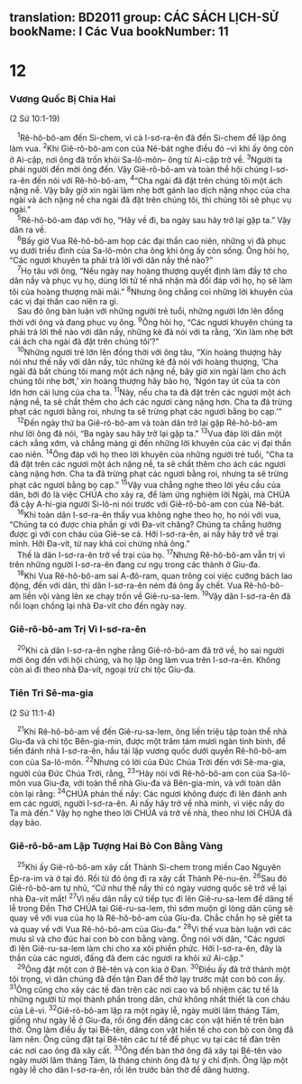 translation: BD2011
group: CÁC SÁCH LỊCH-SỬ
bookName: I Các Vua 
bookNumber: 11
-------

<div class="title"><h1>12</h1><h3>Vương Quốc Bị Chia Hai</h3><p>(2 Sử 10:1-19)</p></div>
<span class="verse 1vua_12_1"> <sup>1</sup>Rê-hô-bô-am đến Si-chem, vì cả I-sơ-ra-ên đã đến Si-chem để lập ông làm vua. </span>
<span class="verse 1vua_12_2"><sup>2</sup>Khi Giê-rô-bô-am con của Nê-bát nghe điều đó –vì khi ấy ông còn ở Ai-cập, nơi ông đã trốn khỏi Sa-lô-môn– ông từ Ai-cập trở về. </span>
<span class="verse 1vua_12_3"><sup>3</sup>Người ta phái người đến mời ông đến. Vậy Giê-rô-bô-am và toàn thể hội chúng I-sơ-ra-ên đến nói với Rê-hô-bô-am, </span>
<span class="verse 1vua_12_4"><sup>4</sup>“Cha ngài đã đặt trên chúng tôi một ách nặng nề. Vậy bây giờ xin ngài làm nhẹ bớt gánh lao dịch nặng nhọc của cha ngài và ách nặng nề cha ngài đã đặt trên chúng tôi, thì chúng tôi sẽ phục vụ ngài.”<br/></span>
<span class="verse 1vua_12_5"> <sup>5</sup>Rê-hô-bô-am đáp với họ, “Hãy về đi, ba ngày sau hãy trở lại gặp ta.” Vậy dân ra về.<br/></span>
<span class="verse 1vua_12_6"> <sup>6</sup>Bấy giờ Vua Rê-hô-bô-am họp các đại thần cao niên, những vị đã phục vụ dưới triều đình của Sa-lô-môn cha ông khi ông ấy còn sống. Ông hỏi họ, “Các ngươi khuyên ta phải trả lời với dân nầy thế nào?”<br/></span>
<span class="verse 1vua_12_7"> <sup>7</sup>Họ tâu với ông, “Nếu ngày nay hoàng thượng quyết định làm đầy tớ cho dân nầy và phục vụ họ, dùng lời tử tế nhã nhặn mà đối đáp với họ, họ sẽ làm tôi của hoàng thượng mãi mãi.” </span>
<span class="verse 1vua_12_8"><sup>8</sup>Nhưng ông chẳng coi những lời khuyên của các vị đại thần cao niên ra gì.<br/> Sau đó ông bàn luận với những người trẻ tuổi, những người lớn lên đồng thời với ông và đang phục vụ ông. </span>
<span class="verse 1vua_12_9"><sup>9</sup>Ông hỏi họ, “Các ngươi khuyên chúng ta phải trả lời thế nào với dân nầy, những kẻ đã nói với ta rằng, ‘Xin làm nhẹ bớt cái ách cha ngài đã đặt trên chúng tôi’?”<br/></span>
<span class="verse 1vua_12_10"> <sup>10</sup>Những người trẻ lớn lên đồng thời với ông tâu, “Xin hoàng thượng hãy nói như thế nầy với dân nầy, tức những kẻ đã nói với hoàng thượng, ‘Cha ngài đã bắt chúng tôi mang một ách nặng nề, bây giờ xin ngài làm cho ách chúng tôi nhẹ bớt,’ xin hoàng thượng hãy bảo họ, ‘Ngón tay út của ta còn lớn hơn cái lưng của cha ta. </span>
<span class="verse 1vua_12_11"><sup>11</sup>Này, nếu cha ta đã đặt trên các ngươi một ách nặng nề, ta sẽ chất thêm cho ách các ngươi càng nặng hơn. Cha ta đã trừng phạt các ngươi bằng roi, nhưng ta sẽ trừng phạt các ngươi bằng bọ cạp.’”<br/></span>
<span class="verse 1vua_12_12"> <sup>12</sup>Đến ngày thứ ba Giê-rô-bô-am và toàn dân trở lại gặp Rê-hô-bô-am như lời ông đã nói, “Ba ngày sau hãy trở lại gặp ta.” </span>
<span class="verse 1vua_12_13"><sup>13</sup>Vua đáp lời dân một cách xẳng xớm, và chẳng màng gì đến những lời khuyên của các vị đại thần cao niên. </span>
<span class="verse 1vua_12_14"><sup>14</sup>Ông đáp với họ theo lời khuyên của những người trẻ tuổi, “Cha ta đã đặt trên các ngươi một ách nặng nề, ta sẽ chất thêm cho ách các ngươi càng nặng hơn. Cha ta đã trừng phạt các ngươi bằng roi, nhưng ta sẽ trừng phạt các ngươi bằng bọ cạp.” </span>
<span class="verse 1vua_12_15"><sup>15</sup>Vậy vua chẳng nghe theo lời yêu cầu của dân, bởi đó là việc CHÚA cho xảy ra, để làm ứng nghiệm lời Ngài, mà CHÚA đã cậy A-hi-gia người Si-lô-ni nói trước với Giê-rô-bô-am con của Nê-bát.<br/></span>
<span class="verse 1vua_12_16"> <sup>16</sup>Khi toàn dân I-sơ-ra-ên thấy vua không nghe theo họ, họ nói với vua, “Chúng ta có được chia phần gì với Ða-vít chăng? Chúng ta chẳng hưởng được gì với con cháu của Giê-se cả. Hỡi I-sơ-ra-ên, ai nấy hãy trở về trại mình. Hỡi Ða-vít, từ nay khá coi chừng nhà ông.”<br/> Thế là dân I-sơ-ra-ên trở về trại của họ. </span>
<span class="verse 1vua_12_17"><sup>17</sup>Nhưng Rê-hô-bô-am vẫn trị vì trên những người I-sơ-ra-ên đang cư ngụ trong các thành ở Giu-đa.<br/></span>
<span class="verse 1vua_12_18"> <sup>18</sup>Khi Vua Rê-hô-bô-am sai A-đô-ram, quan trông coi việc cưỡng bách lao động, đến với dân, thì dân I-sơ-ra-ên ném đá ông ấy chết. Vua Rê-hô-bô-am liền vội vàng lên xe chạy trốn về Giê-ru-sa-lem. </span>
<span class="verse 1vua_12_19"><sup>19</sup>Vậy dân I-sơ-ra-ên đã nổi loạn chống lại nhà Ða-vít cho đến ngày nay.<br/></span>
<div class="title"><h3>Giê-rô-bô-am Trị Vì I-sơ-ra-ên</h3></div>
<span class="verse 1vua_12_20"> <sup>20</sup>Khi cả dân I-sơ-ra-ên nghe rằng Giê-rô-bô-am đã trở về, họ sai người mời ông đến với hội chúng, và họ lập ông làm vua trên I-sơ-ra-ên. Không còn ai đi theo nhà Ða-vít, ngoại trừ chi tộc Giu-đa.<br/></span>
<div class="title"><h3>Tiên Tri Sê-ma-gia</h3><p>(2 Sử 11:1-4)</p></div>
<span class="verse 1vua_12_21"> <sup>21</sup>Khi Rê-hô-bô-am về đến Giê-ru-sa-lem, ông liền triệu tập toàn thể nhà Giu-đa và chi tộc Bên-gia-min, được một trăm tám mươi ngàn tinh binh, để tiến đánh nhà I-sơ-ra-ên, hầu tái lập vương quốc dưới quyền Rê-hô-bô-am con của Sa-lô-môn. </span>
<span class="verse 1vua_12_22"><sup>22</sup>Nhưng có lời của Ðức Chúa Trời đến với Sê-ma-gia, người của Ðức Chúa Trời, rằng, </span>
<span class="verse 1vua_12_23"><sup>23</sup>“Hãy nói với Rê-hô-bô-am con của Sa-lô-môn vua Giu-đa, với toàn thể nhà Giu-đa và Bên-gia-min, và với toàn dân còn lại rằng: </span>
<span class="verse 1vua_12_24"><sup>24</sup>CHÚA phán thế nầy: Các ngươi không được đi lên đánh anh em các ngươi, người I-sơ-ra-ên. Ai nấy hãy trở về nhà mình, vì việc nầy do Ta mà đến.” Vậy họ nghe theo lời CHÚA và trở về nhà, theo như lời CHÚA đã dạy bảo.<br/></span>
<div class="title"><h3>Giê-rô-bô-am Lập Tượng Hai Bò Con Bằng Vàng</h3></div>
<span class="verse 1vua_12_25"> <sup>25</sup>Khi ấy Giê-rô-bô-am xây cất Thành Si-chem trong miền Cao Nguyên Ép-ra-im và ở tại đó. Rồi từ đó ông đi ra xây cất Thành Pê-nu-ên. </span>
<span class="verse 1vua_12_26"><sup>26</sup>Sau đó Giê-rô-bô-am tự nhủ, “Cứ như thế nầy thì có ngày vương quốc sẽ trở về lại nhà Ða-vít mất! </span>
<span class="verse 1vua_12_27"><sup>27</sup>Vì nếu dân nầy cứ tiếp tục đi lên Giê-ru-sa-lem để dâng tế lễ trong Ðền Thờ CHÚA tại Giê-ru-sa-lem, thì sớm muộn gì lòng dân cũng sẽ quay về với vua của họ là Rê-hô-bô-am của Giu-đa. Chắc chắn họ sẽ giết ta và quay về với Vua Rê-hô-bô-am của Giu-đa.” </span>
<span class="verse 1vua_12_28"><sup>28</sup>Vì thế vua bàn luận với các mưu sĩ và cho đúc hai con bò con bằng vàng. Ông nói với dân, “Các ngươi đi lên Giê-ru-sa-lem làm chi cho xa xôi phiền phức. Hỡi I-sơ-ra-ên, đây là thần của các ngươi, đấng đã đem các ngươi ra khỏi xứ Ai-cập.”<br/></span>
<span class="verse 1vua_12_29"> <sup>29</sup>Ông đặt một con ở Bê-tên và con kia ở Ðan. </span>
<span class="verse 1vua_12_30"><sup>30</sup>Ðiều ấy đã trở thành một tội trọng, vì dân chúng đã đến tận Ðan để thờ lạy trước mặt con bò con ấy. </span>
<span class="verse 1vua_12_31"><sup>31</sup>Ông cũng cho xây các tế đàn trên các nơi cao và bổ nhiệm các tư tế là những người từ mọi thành phần trong dân, chứ không nhất thiết là con cháu của Lê-vi. </span>
<span class="verse 1vua_12_32"><sup>32</sup>Giê-rô-bô-am lập ra một ngày lễ, ngày mười lăm tháng Tám, giống như ngày lễ ở Giu-đa, rồi ông đến dâng các con vật hiến tế trên bàn thờ. Ông làm điều ấy tại Bê-tên, dâng con vật hiến tế cho con bò con ông đã làm nên. Ông cũng đặt tại Bê-tên các tư tế để phục vụ tại các tế đàn trên các nơi cao ông đã xây cất. </span>
<span class="verse 1vua_12_33"><sup>33</sup>Ông đến bàn thờ ông đã xây tại Bê-tên vào ngày mười lăm tháng Tám, là tháng chính ông đã tự ý chỉ định. Ông lập một ngày lễ cho dân I-sơ-ra-ên, rồi lên trước bàn thờ để dâng hương.<br/></span>
